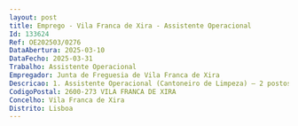 ```yaml
--- 
layout: post
title: Emprego - Vila Franca de Xira - Assistente Operacional
Id: 133624
Ref: OE202503/0276
DataAbertura: 2025-03-10
DataFecho: 2025-03-31
Trabalho: Assistente Operacional
Empregador: Junta de Freguesia de Vila Franca de Xira
Descricao: 1. Assistente Operacional (Cantoneiro de Limpeza) — 2 postos de trabalho  Proceder à remoção de lixos e equipamentos, varredura e limpeza de ruas, limpeza de sargetas, lavagem de vias públicas, limpeza de chafarizes, remoção de lixeiras e extirpação de ervas, desmatação de caminhos  ser responsável pelos equipamentos sob a sua guarda e pela sua correta utilização, procedendo, quando necessário, à sua manutenção e reparação  entre outros.2. Assistente Operacional (Auxiliar Administrativo) — 2 postos de trabalho  Assegurar o tratamento de correspondência, efetuar a receção e encaminhamento do expediente, anunciar mensagens, transmitir recados, prestar informações verbais ou telefónicas, transportar equipamentos elou artigos de escritório e documentação diversa entre gabinetes, encaminhar fregueses. Pode ainda executar pequenas tarefas administrativas de apoio, designadamente, fotocópias e arquivo de documentos. Ser responsável pelos equipamentos sob a sua guarda e pela sua correta utilização, entre outros.
CodigoPostal: 2600-273 VILA FRANCA DE XIRA
Concelho: Vila Franca de Xira
Distrito: Lisboa
--- 
```


